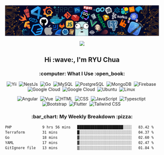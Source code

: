 ![](https://github.com/ryusoft/ryusoft/blob/main/banner2.png)

<div id="header" align="center">
  <img src=https://media.giphy.com/media/du3J3cXyzhj75IOgvA/giphy.gif width="100"/>
</div>

<h2 align="center">Hi :wave:, I'm RYU Chua</h2>

<h3 align="center">:computer: What I Use :open_book:</h3>
<p align="center">
  <img src="https://cdn.jsdelivr.net/gh/devicons/devicon/icons/yii/yii-original.svg" alt="Yii" width="40" height="40"/>&nbsp;
  <img src="https://cdn.jsdelivr.net/gh/devicons/devicon/icons/nestjs/nestjs-plain.svg" alt="NestJs" width="40" height="40"/>&nbsp;
  <img src="https://cdn.jsdelivr.net/gh/devicons/devicon/icons/go/go-original.svg" alt="Go" width="40" height="40"/>&nbsp;
  <img src="https://cdn.jsdelivr.net/gh/devicons/devicon/icons/mysql/mysql-original-wordmark.svg" alt="MySQL" width="40" height="40"/>&nbsp;
  <img src="https://cdn.jsdelivr.net/gh/devicons/devicon/icons/postgresql/postgresql-original-wordmark.svg" alt="PostgreSQL" width="40" height="40"/>&nbsp;
  <img src="https://cdn.jsdelivr.net/gh/devicons/devicon/icons/mongodb/mongodb-original-wordmark.svg" alt="MongoDB" width="40" height="40"/>&nbsp;
  <img src="https://cdn.jsdelivr.net/gh/devicons/devicon/icons/firebase/firebase-plain-wordmark.svg" alt="Firebase" width="40" height="40"/>&nbsp;
  <img src="https://cdn.jsdelivr.net/gh/devicons/devicon/icons/googlecloud/googlecloud-original.svg" alt="Google Cloud" width="40" height="40"/>&nbsp;
  <img src="https://cdn.jsdelivr.net/gh/devicons/devicon/icons/amazonwebservices/amazonwebservices-original.svg" alt="Google Cloud" width="40" height="40"/>&nbsp;
  <img src="https://cdn.jsdelivr.net/gh/devicons/devicon/icons/ubuntu/ubuntu-plain-wordmark.svg" alt="Ubuntu" width="40" height="40"/>&nbsp;
  <img src="https://cdn.jsdelivr.net/gh/devicons/devicon/icons/linux/linux-original.svg" alt="Linux" width="40" height="40"/>&nbsp;
</p>
<p align="center">
  <img src="https://cdn.jsdelivr.net/gh/devicons/devicon/icons/angularjs/angularjs-original.svg" alt="Angular" width="40" height="40"/>&nbsp;
  <img src="https://cdn.jsdelivr.net/gh/devicons/devicon/icons/vuejs/vuejs-original.svg" alt="Vue" width="40" height="40"/>&nbsp;
  <img src="https://cdn.jsdelivr.net/gh/devicons/devicon/icons/html5/html5-original.svg" alt="HTML" width="40" height="40"/>&nbsp;
  <img src="https://cdn.jsdelivr.net/gh/devicons/devicon/icons/css3/css3-original.svg" alt="CSS" width="40" height="40"/>&nbsp;
  <img src="https://cdn.jsdelivr.net/gh/devicons/devicon/icons/javascript/javascript-original.svg" alt="JavaScript" width="40" height="40"/>&nbsp;
  <img src="https://cdn.jsdelivr.net/gh/devicons/devicon/icons/typescript/typescript-original.svg" alt="Typesctipt" width="40" height="40"/>&nbsp;
  <img src="https://getbootstrap.com/docs/5.0/assets/brand/bootstrap-logo.svg" alt="Bootstrap" width="40" height="40"/>&nbsp;
  <img src="https://cdn.jsdelivr.net/gh/devicons/devicon/icons/flutter/flutter-original.svg" alt="Flutter" width="40" height="40"/>&nbsp;
  <img src="https://cdn.jsdelivr.net/gh/devicons/devicon/icons/tailwindcss/tailwindcss-plain.svg" alt="Tailwind CSS" width="40" height="40"/>&nbsp;
</p>


<h3 align="center"> :bar_chart: My Weekly Breakdown :pizza:</h3>

<!--START_SECTION:waka-->

```txt
PHP              9 hrs 56 mins   █████████████████████░░░░   83.42 %
Terraform        31 mins         █░░░░░░░░░░░░░░░░░░░░░░░░   04.37 %
Go               18 mins         ▓░░░░░░░░░░░░░░░░░░░░░░░░   02.60 %
YAML             17 mins         ▓░░░░░░░░░░░░░░░░░░░░░░░░   02.47 %
GitIgnore file   13 mins         ▒░░░░░░░░░░░░░░░░░░░░░░░░   01.84 %
```

<!--END_SECTION:waka-->

